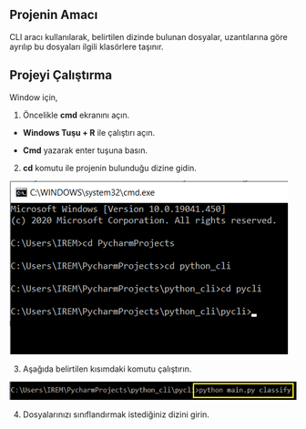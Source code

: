 ## Projenin Amacı

CLI aracı kullanılarak, belirtilen dizinde bulunan dosyalar, uzantılarına göre ayrılıp bu dosyaları ilgili klasörlere taşınır.

## Projeyi Çalıştırma

Window için,
1) Öncelikle **cmd** ekranını açın.
- **Windows Tuşu + R** ile çalıştırı açın.

- **Cmd** yazarak enter tuşuna basın.

2) **cd** komutu ile projenin bulunduğu dizine gidin.

![](https://github.com/iremcivioglu/python-cli/blob/master/project_photos/project_file_path.png)

3) Aşağıda belirtilen kısımdaki komutu çalıştırın.

![](https://github.com/iremcivioglu/python-cli/blob/master/project_photos/run_command.png)

4) Dosyalarınızı sınıflandırmak istediğiniz dizini girin.

